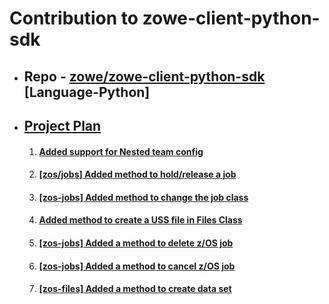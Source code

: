 
# Contribution to zowe-client-python-sdk

- ## Repo - [zowe/zowe-client-python-sdk](https://github.com/aadityasinha-dotcom/zowe-client-python-sdk) [Language-Python]
- ## [Project Plan](https://github.com/aadityasinha-dotcom/zowe-contributions/blob/main/project_plan.md)
  1. #### [Added support for Nested team config](https://github.com/zowe/zowe-client-python-sdk/pull/144)
  2. #### [[zos/jobs] Added method to hold/release a job](https://github.com/zowe/zowe-client-python-sdk/pull/186)
  3. #### [[zos-jobs] Added method to change the job class](https://github.com/zowe/zowe-client-python-sdk/pull/183)
  4. #### [Added method to create a USS file in Files Class](https://github.com/zowe/zowe-client-python-sdk/pull/50)
  5. #### [[zos-jobs] Added a method to delete z/OS job ](https://github.com/zowe/zowe-client-python-sdk/pull/76)
  6. #### [ [zos-jobs] Added a method to cancel z/OS job](https://github.com/zowe/zowe-client-python-sdk/pull/75)
  7. #### [[zos-files] Added a method to create data set](https://github.com/zowe/zowe-client-python-sdk/pull/86)
